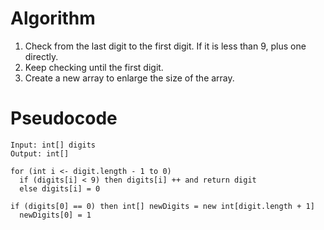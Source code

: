 # Algorithm
1. Check from the last digit to the first digit. If it is less than 9, plus one directly.
2. Keep checking until the first digit.
3. Create a new array to enlarge the size of the array.
# Pseudocode
```
Input: int[] digits
Output: int[]

for (int i <- digit.length - 1 to 0)
  if (digits[i] < 9) then digits[i] ++ and return digit
  else digits[i] = 0
  
if (digits[0] == 0) then int[] newDigits = new int[digit.length + 1]
  newDigits[0] = 1

```
